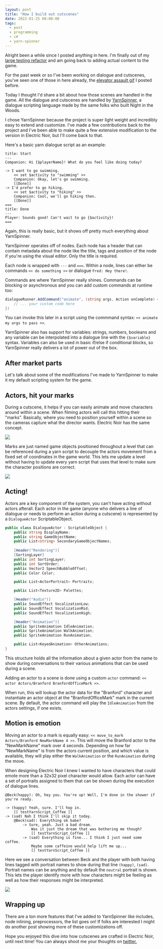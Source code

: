 ```yaml
---
layout: post
title: "How I build out cutscenes"
date: 2022-01-25 00:00:00
tags:
  - post
  - programming
  - c#
  - yarn-spinner
---
```


Alright been a while since I posted anything in here. I'm finally out of my [large testing refactor](/post/Adding-automated-tests-to-Electric-Noir/) and am going back to adding actual content to the game. 

For the past week or so I've been working on dialogue and cutscenes, you've seen one of those in here already, the [elevator assault gif](/post/elevator-assault) I posted before.

Today I thought I'd share a bit about how those scenes are handled in the game. All the dialogue and cutscenes are handled by [YarnSpinner](http://yarnspinner.dev), a dialogue scripting language made by the same folks who built Night in the Woods. 

I chose YarnSpinner because the project is super light weight and incredibly easy to extend and customize. I've made a few contributions back to the project and I've been able to make quite a few extensive modification to the version in Electric Noir, but I'll come back to that.

Here's a basic yarn dialogue script as an example:

```plaintext
title: Start
---
Companion: Hi {$playerName}! What do you feel like doing today?

-> I want to go swimming.
    << set $activity to "swimming" >>
    Companion: Okay, let's go swimming.
    [[Done]]
-> I'd prefer to go hiking.
    << set $activity to "hiking" >>
    Companion: Cool, we'll go hiking then.
    [[Done]]
===
title: Done
---
Player: Sounds good! Can't wait to go {$activity}!
===
```

Again, this is really basic, but it shows off pretty much everything about YarnSpinner.

YarnSpinner operates off of nodes. Each node has a header that can contain metadata about the node like the title, tags and position of the node if you're using the visual editor. Only the title is required.

Each node is wrapped with `---` and `===`. Within a node, lines can either be commands `<< do something >>` or dialogue `Fred: Hey there!`.

Commands are where YarnSpinner really shines. Commands can be blocking or asynchronous and you can add custom commands at runtime too:

```csharp
dialogueRunner.AddCommand("animate", (string args, Action onComplete) => {
    // ... your custom code here
})
```

You can invoke this later in a script using the commmand syntax: `<< animate my args to pass >>`.

YarnSpinner also has support for variables: strings, numbers, booleans and any variable can be interpolated into a dialogue line with the `{$variable}` syntax. Variables can also be used in basic if/else if conditional blocks, so YarnSpinner really delivers a lot of power out of the box.

## After market parts

Let's talk about some of the modifications I've made to YarnSpinner to make it my default scripting system for the game.

## Actors, hit your marks

During a cutscene, it helps if you can easily animate and move characters around within a scene. When filming actors will call this hitting their "marks". Basically, where you need to position yourself within a scene so the cameras capture what the director wants. Electric Noir has the same concept.

<img src="/yarnspinner/marks.png" />

Marks are just named game objects positioned throughout a level that can be referenced during a yarn script to decouple the actors movement from a fixed set of coordinates in the game world. This lets me update a level without having to update every yarn script that uses that level to make sure the character positions are correct.

<img src="/yarnspinner/marks-in-level.png" />

## Acting!

Actors are a key component of the system, you can't have acting without actors afterall. Each actor in the game (anyone who delivers a line of dialogue or needs to perform an action during a cutscene) is represented by a `DialogueActor` ScriptableObject.

```csharp
public class DialogueActor : ScriptableObject {
    public string DisplayName;
    public string GameObjectName;
    public List<string> SecondaryGameObjectNames;
    
    [Header("Rendering")]
    [SortingLayer]
    public int SortingLayer;
    public int SortOrder;
    public Vector2 SpeechBubbleOffset;
    public Color Color;

    public List<ActorPortrait> Portraits;

    public List<Texture2D> Palettes;

    [Header("Audio")]
    public SoundEffect VocalizationLow;
    public SoundEffect VocalizationMid;
    public SoundEffect VocalizationHigh;

    [Header("Animation")]
    public SpriteAnimation IdleAnimation;
    public SpriteAnimation WalkAnimation;
    public SpriteAnimation RunAnimation;

    public List<KeyedAnimation> OtherAnimations;
}
```

This structure holds all the information about a given actor from the name to show during conversations to their various animations that can be used during a scene.

Adding an actor to a scene is done using a custom `actor` command: `<< actor Actors/Branford BranfordOfficeMark >>`.

When run, this will lookup the actor data for the "Branford" character and instantiate an actor object at the "BranfordOfficeMark" mark in the current scene. By default, the actor command will play the `IdleAnimation` from the actors settings, if one exists.

## Motion is emotion

Moving an actor to a mark is equally easy: `<< move_to_mark Actors/Branford NewMarkName 4 >>`. This will move the Branford actor to the "NewMarkName" mark over 4 seconds. Depending on how far "NewMarkName" is from the actors current position, and which value is available, they will play either the `WalkAnimation` or the `RunAnimation` during the move.

When designing Electric Noir I knew I wanted to have characters that could emote more than a 32x32 pixel character would allow. Each actor can have a set of portraits assigned to them that can be shown during the execution of dialogue lines.

```plaintext
@Beck(happy): Oh, hey you. You're up! Well, I'm done in the shower if you're ready.

-> (happy) Yeah, sure. I'll hop in.
	[[ testYarnScript_Coffee ]]	
-> (sad) Nah I think I'll skip it today.
	@Beck(sad): Everything ok babe?
		-> Sure, yeah. Just a bad dream.
			Was it just the dream that was bothering me though?
			[[ testYarnScript_Coffee ]]	
		-> (sad) Everything is fine... I think I just need some coffee.
			Maybe some caffeine would help lift me up...
			[[ testYarnScript_Coffee ]]	
```

Here we see a conversation between Beck and the player with both having lines tagged with portrait names to show during that line `(happy)`, `(sad)`. Portrait names can be anything and by default the `neutral` portrait is shown. This lets the player identify more with how characters might be feeling as well as how their responses might be interpreted.

<img src="/yarnspinner/player-emotes.gif" />

## Wrapping up

There are a ton more features that I've added to YarnSpinner like includes, node inlining, preprocessors, the list goes on! If folks are interested I might do another post showing more of these customizations off.

Hope you enjoyed this dive into how cutscenes are crafted in Electric Noir, until next time! You can always shoot me your thoughts on [twitter.](https://www.twitter.com/codeimpossible)